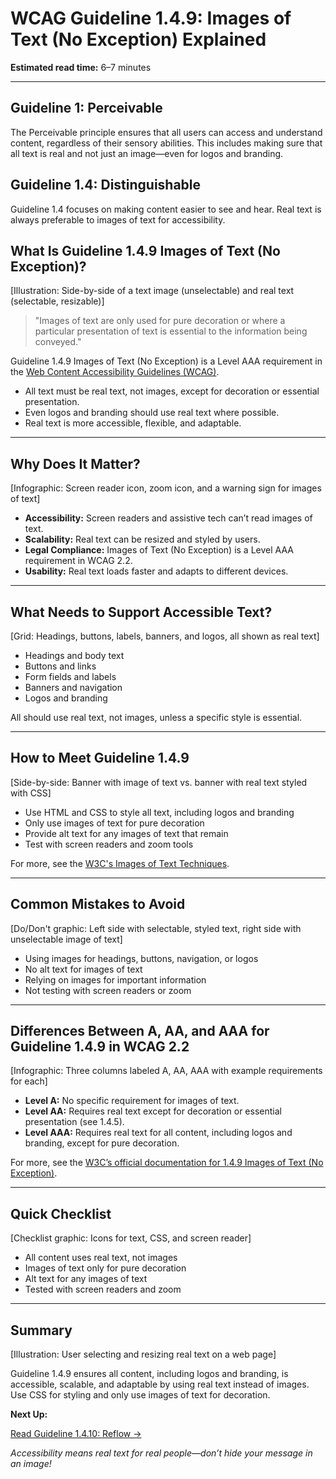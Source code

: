 <!--
title: WCAG Guideline 1.4.9: Images of Text (No Exception) Explained
series: Making the Web Accessible for All
description: A practical guide to WCAG Guideline 1.4.9 (Images of Text No Exception)—what it means, why it matters, and how to ensure all text is real, not just an image.
keywords: wcag 1.4.9, images of text, accessibility, web standards, real text, screen readers
image: wcag-1-4-9-images-of-text-no-exception.png
imageAlt: Illustration of a text image with a red X and real text with a green checkmark
status: draft
-->

# **WCAG Guideline 1.4.9: Images of Text (No Exception) Explained**

**Estimated read time:** 6–7 minutes

---

## **Guideline 1: Perceivable**

The Perceivable principle ensures that all users can access and understand content, regardless of their sensory abilities. This includes making sure that all text is real and not just an image—even for logos and branding.

## **Guideline 1.4: Distinguishable**

Guideline 1.4 focuses on making content easier to see and hear. Real text is always preferable to images of text for accessibility.

## **What Is Guideline 1.4.9 Images of Text (No Exception)?**

[Illustration: Side-by-side of a text image (unselectable) and real text (selectable, resizable)]

> "Images of text are only used for pure decoration or where a particular presentation of text is essential to the information being conveyed."

Guideline 1.4.9 Images of Text (No Exception) is a Level AAA requirement in the [Web Content Accessibility Guidelines (WCAG)](https://www.w3.org/WAI/WCAG22/quickref/#images-of-text-no-exception).

- All text must be real text, not images, except for decoration or essential presentation.
- Even logos and branding should use real text where possible.
- Real text is more accessible, flexible, and adaptable.

---

## **Why Does It Matter?**

[Infographic: Screen reader icon, zoom icon, and a warning sign for images of text]

- **Accessibility:** Screen readers and assistive tech can’t read images of text.
- **Scalability:** Real text can be resized and styled by users.
- **Legal Compliance:** Images of Text (No Exception) is a Level AAA requirement in WCAG 2.2.
- **Usability:** Real text loads faster and adapts to different devices.

---

## **What Needs to Support Accessible Text?**

[Grid: Headings, buttons, labels, banners, and logos, all shown as real text]

- Headings and body text
- Buttons and links
- Form fields and labels
- Banners and navigation
- Logos and branding

All should use real text, not images, unless a specific style is essential.

---

## **How to Meet Guideline 1.4.9**

[Side-by-side: Banner with image of text vs. banner with real text styled with CSS]

- Use HTML and CSS to style all text, including logos and branding
- Only use images of text for pure decoration
- Provide alt text for any images of text that remain
- Test with screen readers and zoom tools

For more, see the [W3C's Images of Text Techniques](https://www.w3.org/WAI/WCAG22/Techniques/css/C22).

---

## **Common Mistakes to Avoid**

[Do/Don't graphic: Left side with selectable, styled text, right side with unselectable image of text]

- Using images for headings, buttons, navigation, or logos
- No alt text for images of text
- Relying on images for important information
- Not testing with screen readers or zoom

---

## **Differences Between A, AA, and AAA for Guideline 1.4.9 in WCAG 2.2**

[Infographic: Three columns labeled A, AA, AAA with example requirements for each]

- **Level A:** No specific requirement for images of text.
- **Level AA:** Requires real text except for decoration or essential presentation (see 1.4.5).
- **Level AAA:** Requires real text for all content, including logos and branding, except for pure decoration.

For more, see the [W3C’s official documentation for 1.4.9 Images of Text (No Exception)](https://www.w3.org/WAI/WCAG22/Understanding/images-of-text-no-exception.html).

---

## **Quick Checklist**

[Checklist graphic: Icons for text, CSS, and screen reader]

- All content uses real text, not images
- Images of text only for pure decoration
- Alt text for any images of text
- Tested with screen readers and zoom

---

## **Summary**

[Illustration: User selecting and resizing real text on a web page]

Guideline 1.4.9 ensures all content, including logos and branding, is accessible, scalable, and adaptable by using real text instead of images. Use CSS for styling and only use images of text for decoration.

**Next Up:**

[Read Guideline 1.4.10: Reflow →](WCAG-Guideline-1-4-10-Reflow-Explained.md)

*Accessibility means real text for real people—don’t hide your message in an image!*
